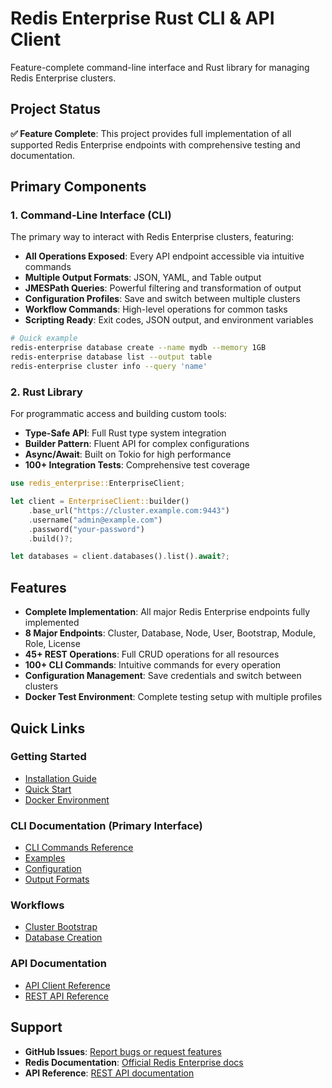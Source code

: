 # Redis Enterprise Rust CLI & API Client

Feature-complete command-line interface and Rust library for managing Redis Enterprise clusters.

## Project Status

**✅ Feature Complete**: This project provides full implementation of all supported Redis Enterprise endpoints with comprehensive testing and documentation.

## Primary Components

### 1. Command-Line Interface (CLI)
The primary way to interact with Redis Enterprise clusters, featuring:
- **All Operations Exposed**: Every API endpoint accessible via intuitive commands
- **Multiple Output Formats**: JSON, YAML, and Table output
- **JMESPath Queries**: Powerful filtering and transformation of output
- **Configuration Profiles**: Save and switch between multiple clusters
- **Workflow Commands**: High-level operations for common tasks
- **Scripting Ready**: Exit codes, JSON output, and environment variables

```bash
# Quick example
redis-enterprise database create --name mydb --memory 1GB
redis-enterprise database list --output table
redis-enterprise cluster info --query 'name'
```

### 2. Rust Library
For programmatic access and building custom tools:
- **Type-Safe API**: Full Rust type system integration
- **Builder Pattern**: Fluent API for complex configurations
- **Async/Await**: Built on Tokio for high performance
- **100+ Integration Tests**: Comprehensive test coverage

```rust
use redis_enterprise::EnterpriseClient;

let client = EnterpriseClient::builder()
    .base_url("https://cluster.example.com:9443")
    .username("admin@example.com")
    .password("your-password")
    .build()?;

let databases = client.databases().list().await?;
```

## Features

- **Complete Implementation**: All major Redis Enterprise endpoints fully implemented
- **8 Major Endpoints**: Cluster, Database, Node, User, Bootstrap, Module, Role, License
- **45+ REST Operations**: Full CRUD operations for all resources
- **100+ CLI Commands**: Intuitive commands for every operation
- **Configuration Management**: Save credentials and switch between clusters
- **Docker Test Environment**: Complete testing setup with multiple profiles

## Quick Links

### Getting Started
- [Installation Guide](./getting-started/installation.md)
- [Quick Start](./getting-started/quickstart.md)
- [Docker Environment](./getting-started/docker.md)

### CLI Documentation (Primary Interface)
- [CLI Commands Reference](./cli/commands.md)
- [Examples](./cli/examples.md)
- [Configuration](./cli/configuration.md)
- [Output Formats](./cli/output-formats.md)

### Workflows
- [Cluster Bootstrap](./workflows/cluster-bootstrap.md)
- [Database Creation](./workflows/database-creation.md)

### API Documentation
- [API Client Reference](./api/endpoints-overview.md)
- [REST API Reference](./rest-api/cluster.md)

## Support

- **GitHub Issues**: [Report bugs or request features](https://github.com/joshrotenberg/redis-enterprise-rs/issues)
- **Redis Documentation**: [Official Redis Enterprise docs](https://redis.io/docs/latest/operate/rs/)
- **API Reference**: [REST API documentation](https://redis.io/docs/latest/operate/rs/references/rest-api/)
